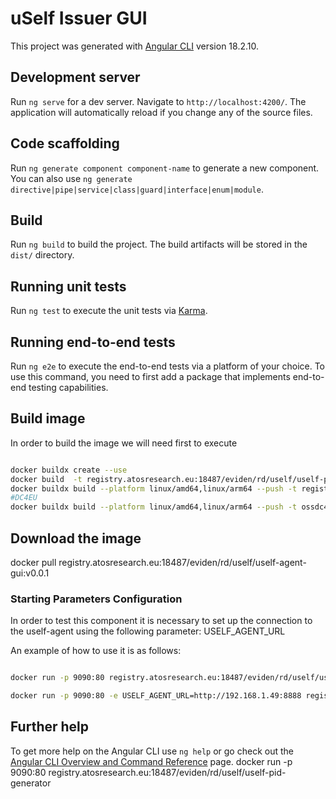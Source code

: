 # uSelf Issuer GUI

This project was generated with [Angular CLI](https://github.com/angular/angular-cli) version 18.2.10.

## Development server

Run `ng serve` for a dev server. Navigate to `http://localhost:4200/`. The application will automatically reload if you change any of the source files.

## Code scaffolding

Run `ng generate component component-name` to generate a new component. You can also use `ng generate directive|pipe|service|class|guard|interface|enum|module`.

## Build

Run `ng build` to build the project. The build artifacts will be stored in the `dist/` directory.

## Running unit tests

Run `ng test` to execute the unit tests via [Karma](https://karma-runner.github.io).

## Running end-to-end tests

Run `ng e2e` to execute the end-to-end tests via a platform of your choice. To use this command, you need to first add a package that implements end-to-end testing capabilities.

## Build image

In order to build the image we will need first to execute

```bash

docker buildx create --use
docker build  -t registry.atosresearch.eu:18487/eviden/rd/uself/uself-pid-generator:test .
docker buildx build --platform linux/amd64,linux/arm64 --push -t registry.atosresearch.eu:18487/eviden/rd/uself/uself-pid-generator:test .
#DC4EU
docker buildx build --platform linux/amd64,linux/arm64 --push -t ossdc4eu.urv.cat:8081/eviden/rd/uself/uself-pid-generator:test .

```

## Download the image

docker pull registry.atosresearch.eu:18487/eviden/rd/uself/uself-agent-gui:v0.0.1

### Starting Parameters Configuration

In order to test this component it is necessary to set up the connection to the uself-agent using the following parameter: USELF_AGENT_URL

An example of how to use it is as follows:

```bash

docker run -p 9090:80 registry.atosresearch.eu:18487/eviden/rd/uself/uself-pid-generator

docker run -p 9090:80 -e USELF_AGENT_URL=http://192.168.1.49:8888 registry.atosresearch.eu:18487/eviden/rd/uself/uself-pid-generator
```

## Further help

To get more help on the Angular CLI use `ng help` or go check out the [Angular CLI Overview and Command Reference](https://angular.io/cli) page.
docker run -p 9090:80 registry.atosresearch.eu:18487/eviden/rd/uself/uself-pid-generator
